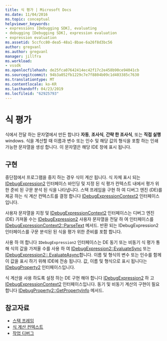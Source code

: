 ```yaml
---
title: 식 평가 | Microsoft Docs
ms.date: 11/04/2016
ms.topic: conceptual
helpviewer_keywords:
- expressions [Debugging SDK], evaluating
- debugging [Debugging SDK], expression evaluation
- expression evaluation
ms.assetid: 5ccfcc80-dea5-48a1-8bae-6a26f8d3bc56
author: gregvanl
ms.author: gregvanl
manager: jillfra
ms.workload:
- vssdk
ms.openlocfilehash: de25fca07642414ec42f17c2e458b90ce94041cb
ms.sourcegitcommit: 94b3a052fb1229c7e7f8804b09c1d403385c7630
ms.translationtype: MT
ms.contentlocale: ko-KR
ms.lasthandoff: 04/23/2019
ms.locfileid: "62925793"
---
```

# <a name="evaluate-expressions"></a>식 평가
식에서 전달 하는 문자열에서 만든 합니다 **자동**, **조사식**, **간략 한 조사식**, 또는 **직접 실행** windows. 식을 계산할 때 이름과 변수 또는 인수 및 해당 값의 형식을 포함 하는 인쇄 가능한 문자열을 생성 합니다. 이 문자열은 해당 IDE 창에 표시 됩니다.

## <a name="implementation"></a>구현
 중단점에서 프로그램을 중지 하는 경우 식이 계산 됩니다. 식 자체 표시 되는 [IDebugExpression2](../../extensibility/debugger/reference/idebugexpression2.md) 인터페이스 바인딩 및 지정 된 식 평가 컨텍스트 내에서 평가 위한 준비 된 구문 분석 된 식을 나타냅니다. 스택 프레임을 구현 하 여 디버그 엔진 (DE)를 제공 하는 식 계산 컨텍스트를 결정 합니다 [IDebugExpressionContext2](../../extensibility/debugger/reference/idebugexpressioncontext2.md) 인터페이스입니다.

 사용자 문자열을 지정 및 [IDebugExpressionContext2](../../extensibility/debugger/reference/idebugexpressioncontext2.md) 인터페이스는 디버그 엔진 (DE) 가져올 수는 [IDebugExpression2](../../extensibility/debugger/reference/idebugexpression2.md) 사용자 문자열을 전달 하 여 인터페이스를 [ IDebugExpressionContext2::ParseText](../../extensibility/debugger/reference/idebugexpressioncontext2-parsetext.md) 메서드. 반환 되는 IDebugExpression2 인터페이스를 구문 분석된 된 식을 평가 위한 준비를 포함 합니다.

 사용 하 여 합니다 `IDebugExpression2` 인터페이스는 DE 동기 또는 비동기 식 평가 통해 식의 값을 가져올 수를 사용 하 여 [IDebugExpression2::EvaluateSync](../../extensibility/debugger/reference/idebugexpression2-evaluatesync.md) 또는 [IDebugExpression2:: EvaluateAsync](../../extensibility/debugger/reference/idebugexpression2-evaluateasync.md)합니다. 이름 및 형식의 변수 또는 인수를 함께이 값을 표시 하기 위해 IDE에 전송 됩니다. 값, 이름 및 형식으로 표시 됩니다는 [IDebugProperty2](../../extensibility/debugger/reference/idebugproperty2.md) 인터페이스입니다.

 식 계산을 사용 하도록 설정 하는 DE 구현 해야 합니다 [IDebugExpression2](../../extensibility/debugger/reference/idebugexpression2.md) 하 고 [IDebugExpressionContext2](../../extensibility/debugger/reference/idebugexpressioncontext2.md) 인터페이스입니다. 동기 및 비동기 계산의 구현이 필요 합니다 [IDebugProperty2::GetPropertyInfo](../../extensibility/debugger/reference/idebugproperty2-getpropertyinfo.md) 메서드.

## <a name="see-also"></a>참고자료
- [스택 프레임](../../extensibility/debugger/stack-frames.md)
- [식 계산 컨텍스트](../../extensibility/debugger/expression-evaluation-context.md)
- [작업 디버그](../../extensibility/debugger/debugging-tasks.md)